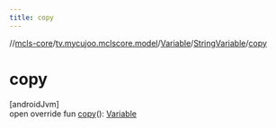 ```yaml
---
title: copy
---
```

//[mcls-core](../../../../index.html)/[tv.mycujoo.mclscore.model](../../index.html)/[Variable](../index.html)/[StringVariable](index.html)/[copy](copy.html)



# copy



[androidJvm]\
open override fun [copy](copy.html)(): [Variable](../index.html)




